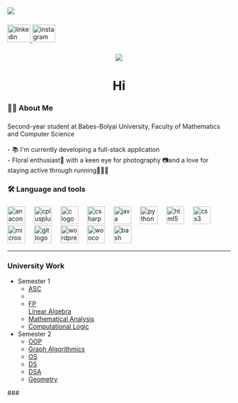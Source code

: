 <div>
  <img src="https://w.forfun.com/fetch/b2/b215fe81006171dcecce204b8a8fbd4c.jpeg?w=1200&r=0.5625"  />
</div>

###

<div align="left">
  <a href="https://www.linkedin.com/in/stefan-macovei-grigoras-288630270/" target="_blank">
    <img src="https://raw.githubusercontent.com/maurodesouza/profile-readme-generator/master/src/assets/icons/social/linkedin/default.svg" width="52" height="40" alt="linkedin logo"  />
  </a>
  <a href="https://www.instagram.com/stefan.macovei03/" target="_blank">
    <img src="https://raw.githubusercontent.com/maurodesouza/profile-readme-generator/master/src/assets/icons/social/instagram/default.svg" width="52" height="40" alt="instagram logo"  />
  </a>
</div>

###

<div align="center">
  <img src="https://visitor-badge.laobi.icu/badge?page_id=Stefan-Macovei-Grigoras.Stefan-Macovei-Grigoras&"  />
</div>

###

<h1 align="center">Hi</h1>

###

<h3 align="left">👩‍💻  About Me</h3>

###

<p align="left">Second-year student at Babes-Bolyai University, Faculty of Mathematics and Computer Science<br><br>- 📚 I'm currently developing a full-stack application<br>- Floral enthusiast🥀 with a keen eye for photography 📷and a love for staying active through running🏃🏻‍♂️</p>

###

<h3 align="left">🛠 Language and tools</h3>

###

<div align="left">
  <img src="https://cdn.jsdelivr.net/gh/devicons/devicon/icons/anaconda/anaconda-original.svg" height="40" alt="anaconda logo"  />
  <img width="12" />
  <img src="https://cdn.jsdelivr.net/gh/devicons/devicon/icons/cplusplus/cplusplus-original.svg" height="40" alt="cplusplus logo"  />
  <img width="12" />
  <img src="https://cdn.jsdelivr.net/gh/devicons/devicon/icons/c/c-original.svg" height="40" alt="c logo"  />
  <img width="12" />
  <img src="https://cdn.jsdelivr.net/gh/devicons/devicon/icons/csharp/csharp-original.svg" height="40" alt="csharp logo"  />
  <img width="12" />
  <img src="https://cdn.jsdelivr.net/gh/devicons/devicon/icons/java/java-original.svg" height="40" alt="java logo"  />
  <img width="12" />
  <img src="https://cdn.jsdelivr.net/gh/devicons/devicon/icons/python/python-original.svg" height="40" alt="python logo"  />
  <img width="12" />
  <img src="https://cdn.jsdelivr.net/gh/devicons/devicon/icons/html5/html5-original.svg" height="40" alt="html5 logo"  />
  <img width="12" />
  <img src="https://cdn.jsdelivr.net/gh/devicons/devicon/icons/css3/css3-original.svg" height="40" alt="css3 logo"  />
  <img width="12" />
  <img src="https://cdn.jsdelivr.net/gh/devicons/devicon/icons/microsoftsqlserver/microsoftsqlserver-plain.svg" height="40" alt="microsoftsqlserver logo"  />
  <img width="12" />
  <img src="https://cdn.jsdelivr.net/gh/devicons/devicon/icons/git/git-original.svg" height="40" alt="git logo"  />
  <img width="12" />
  <img src="https://cdn.jsdelivr.net/gh/devicons/devicon/icons/wordpress/wordpress-original.svg" height="40" alt="wordpress logo"  />
  <img width="12" />
  <img src="https://cdn.jsdelivr.net/gh/devicons/devicon/icons/woocommerce/woocommerce-original.svg" height="40" alt="woocommerce logo"  />
  <img width="12" />
  <img src="https://cdn.jsdelivr.net/gh/devicons/devicon/icons/bash/bash-original.svg" height="40" alt="bash logo"  />
</div>
<hr>
<div>
  <h3 align="left">University Work</h3>
  <ul>
    <li> Semester 1
        <ul>
            <li>
                    <a href="https://github.com/Stefan-Macovei-Grigoras/UBB-Mathematics-and-Computer-Science/tree/main/Semester%201/ASC">
                        ASC
                    </a>
                </li>
            <li>
            <li>
                    <a href="https://github.com/Stefan-Macovei-Grigoras/UBB-Mathematics-and-Computer-Science/tree/main/Semester%201/FP">
                       FP
                    </a>
                </li>
                <a href="https://github.com/Stefan-Macovei-Grigoras/UBB-Mathematics-and-Computer-Science/tree/main/Semester%201/Linear%20Algebra">
                     Linear Algebra
                </a>
            </li>
            <li>
                <a href="https://github.com/Stefan-Macovei-Grigoras/UBB-Mathematics-and-Computer-Science/tree/main/Semester%201/Mathematical%20Analysis">
                     Mathematical Analysis
                </a>
            </li>
             <li>
                    <a href="https://github.com/Stefan-Macovei-Grigoras/UBB-Mathematics-and-Computer-Science/tree/main/Semester%201/Computational%20Logic">
                        Computational Logic
                    </a>
                </li>
         </ul>
      </li>
    <li> Semester 2
        <ul>
                <li>
                    <a href="https://github.com/Stefan-Macovei-Grigoras/UBB-Mathematics-and-Computer-Science/tree/main/Semester%202/OOP">
                       OOP
                    </a>
                </li>
                <li>
                    <a href="https://github.com/Stefan-Macovei-Grigoras/UBB-Mathematics-and-Computer-Science/tree/main/Semester%202/Graph%20Algorithmics">
                       Graph Algorithmics
                    </a>
                </li>
                <li>
                    <a href="https://github.com/Stefan-Macovei-Grigoras/UBB-Mathematics-and-Computer-Science/tree/main/Semester%202/OS">
                       OS
                    </a>
                </li>
                 <li>
                    <a href="https://github.com/Stefan-Macovei-Grigoras/UBB-Mathematics-and-Computer-Science/tree/main/Semester%202/DS">
                       DS
                    </a>
                </li>
                <li>
                    <a href="https://github.com/Stefan-Macovei-Grigoras/UBB-Mathematics-and-Computer-Science/tree/main/Semester%202/DSA">
                       DSA
                    </a>
                </li>
                <li>
                    <a href="https://github.com/Stefan-Macovei-Grigoras/UBB-Mathematics-and-Computer-Science/tree/main/Semester%202/Geometry">
                       Geometry
                    </a>
                </li>
        </ul>
    </li>
</div>
###
